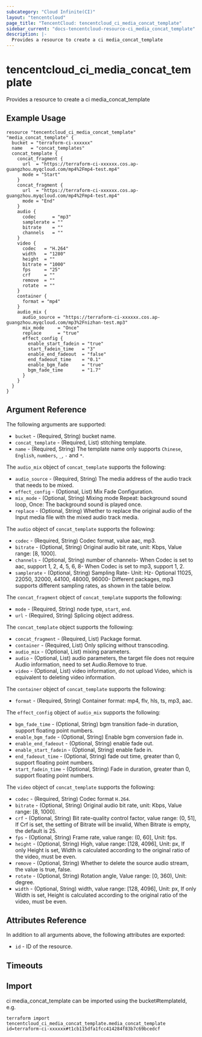 ```yaml
---
subcategory: "Cloud Infinite(CI)"
layout: "tencentcloud"
page_title: "TencentCloud: tencentcloud_ci_media_concat_template"
sidebar_current: "docs-tencentcloud-resource-ci_media_concat_template"
description: |-
  Provides a resource to create a ci media_concat_template
---
```


# tencentcloud_ci_media_concat_template

Provides a resource to create a ci media_concat_template

## Example Usage

```hcl
resource "tencentcloud_ci_media_concat_template" "media_concat_template" {
  bucket = "terraform-ci-xxxxxx"
  name   = "concat_templates"
  concat_template {
    concat_fragment {
      url  = "https://terraform-ci-xxxxxx.cos.ap-guangzhou.myqcloud.com/mp4%2Fmp4-test.mp4"
      mode = "Start"
    }
    concat_fragment {
      url  = "https://terraform-ci-xxxxxx.cos.ap-guangzhou.myqcloud.com/mp4%2Fmp4-test.mp4"
      mode = "End"
    }
    audio {
      codec      = "mp3"
      samplerate = ""
      bitrate    = ""
      channels   = ""
    }
    video {
      codec   = "H.264"
      width   = "1280"
      height  = ""
      bitrate = "1000"
      fps     = "25"
      crf     = ""
      remove  = ""
      rotate  = ""
    }
    container {
      format = "mp4"
    }
    audio_mix {
      audio_source = "https://terraform-ci-xxxxxx.cos.ap-guangzhou.myqcloud.com/mp3%2Fnizhan-test.mp3"
      mix_mode     = "Once"
      replace      = "true"
      effect_config {
        enable_start_fadein = "true"
        start_fadein_time   = "3"
        enable_end_fadeout  = "false"
        end_fadeout_time    = "0.1"
        enable_bgm_fade     = "true"
        bgm_fade_time       = "1.7"
      }
    }
  }
}
```

## Argument Reference

The following arguments are supported:

* `bucket` - (Required, String) bucket name.
* `concat_template` - (Required, List) stitching template.
* `name` - (Required, String) The template name only supports `Chinese`, `English`, `numbers`, `_`, `-` and `*`.

The `audio_mix` object of `concat_template` supports the following:

* `audio_source` - (Required, String) The media address of the audio track that needs to be mixed.
* `effect_config` - (Optional, List) Mix Fade Configuration.
* `mix_mode` - (Optional, String) Mixing mode Repeat: background sound loop, Once: The background sound is played once.
* `replace` - (Optional, String) Whether to replace the original audio of the Input media file with the mixed audio track media.

The `audio` object of `concat_template` supports the following:

* `codec` - (Required, String) Codec format, value aac, mp3.
* `bitrate` - (Optional, String) Original audio bit rate, unit: Kbps, Value range: [8, 1000].
* `channels` - (Optional, String) number of channels- When Codec is set to aac, support 1, 2, 4, 5, 6, 8- When Codec is set to mp3, support 1, 2.
* `samplerate` - (Optional, String) Sampling Rate- Unit: Hz- Optional 11025, 22050, 32000, 44100, 48000, 96000- Different packages, mp3 supports different sampling rates, as shown in the table below.

The `concat_fragment` object of `concat_template` supports the following:

* `mode` - (Required, String) node type, `start`, `end`.
* `url` - (Required, String) Splicing object address.

The `concat_template` object supports the following:

* `concat_fragment` - (Required, List) Package format.
* `container` - (Required, List) Only splicing without transcoding.
* `audio_mix` - (Optional, List) mixing parameters.
* `audio` - (Optional, List) audio parameters, the target file does not require Audio information, need to set Audio.Remove to true.
* `video` - (Optional, List) video information, do not upload Video, which is equivalent to deleting video information.

The `container` object of `concat_template` supports the following:

* `format` - (Required, String) Container format: mp4, flv, hls, ts, mp3, aac.

The `effect_config` object of `audio_mix` supports the following:

* `bgm_fade_time` - (Optional, String) bgm transition fade-in duration, support floating point numbers.
* `enable_bgm_fade` - (Optional, String) Enable bgm conversion fade in.
* `enable_end_fadeout` - (Optional, String) enable fade out.
* `enable_start_fadein` - (Optional, String) enable fade in.
* `end_fadeout_time` - (Optional, String) fade out time, greater than 0, support floating point numbers.
* `start_fadein_time` - (Optional, String) Fade in duration, greater than 0, support floating point numbers.

The `video` object of `concat_template` supports the following:

* `codec` - (Required, String) Codec format `H.264`.
* `bitrate` - (Optional, String) Original audio bit rate, unit: Kbps, Value range: [8, 1000].
* `crf` - (Optional, String) Bit rate-quality control factor, value range: (0, 51], If Crf is set, the setting of Bitrate will be invalid, When Bitrate is empty, the default is 25.
* `fps` - (Optional, String) Frame rate, value range: (0, 60], Unit: fps.
* `height` - (Optional, String) High, value range: [128, 4096], Unit: px, If only Height is set, Width is calculated according to the original ratio of the video, must be even.
* `remove` - (Optional, String) Whether to delete the source audio stream, the value is true, false.
* `rotate` - (Optional, String) Rotation angle, Value range: [0, 360), Unit: degree.
* `width` - (Optional, String) width, value range: [128, 4096], Unit: px, If only Width is set, Height is calculated according to the original ratio of the video, must be even.

## Attributes Reference

In addition to all arguments above, the following attributes are exported:

* `id` - ID of the resource.



## Timeouts

<no value>


## Import

ci media_concat_template can be imported using the bucket#templateId, e.g.

```
terraform import tencentcloud_ci_media_concat_template.media_concat_template id=terraform-ci-xxxxxx#t1cb115dfa1fcc414284f83b7c69bcedcf
```

